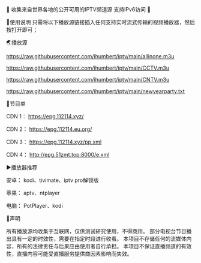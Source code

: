 🔕 收集来自世界各地的公开可用的IPTV频道源 支持IPv6访问 🔕

📑使用说明
只需将以下播放源链接插入任何支持实时流式传输的视频播放器，然后按打开即可；

🌏播放源

https://raw.githubusercontent.com/ihumbert/iptv/main/allinone.m3u

https://raw.githubusercontent.com/ihumbert/iptv/main/CCTV.m3u

https://raw.githubusercontent.com/ihumbert/iptv/main/CNTV.m3u

https://raw.githubusercontent.com/ihumbert/iptv/main/newyearparty.txt

📒节目单

CDN 1：
https://epg.112114.xyz/

CDN 2：
https://epg.112114.eu.org/

CDN 3：
https://epg.112114.xyz/pp.xml

CDN 4：
http://epg.51zmt.top:8000/e.xml

▶️播放器推荐

安卓：
kodi、tivimate、iptv pro解锁版

苹果：
aptv、ntplayer

电脑：
PotPlayer、kodi

📖声明

所有播放源均收集于互联网，仅供测试研究使用，不得商用。
部分电视台节目播出具有一定的时效性，需要在指定时段进行收看。
本项目不存储任何的流媒体内容，所有的法律责任与后果应由使用者自行承担。
本项目不保证直播频道的有效性，直播内容可能受直播服务提供商因素影响而失效。
